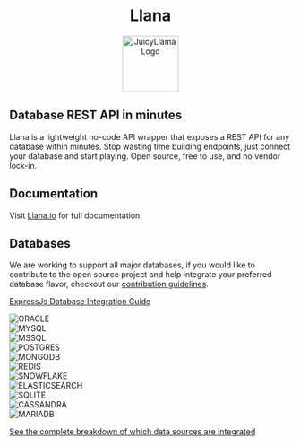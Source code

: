 <div align="center">

# Llana

  <a href="https://juicyllama.com/" target="_blank">
    <img src="https://juicyllama.com/assets/images/llana-rounded.png" width="100" alt="JuicyLlama Logo" />
  </a>

</div>

## Database REST API in minutes

Llana is a lightweight no-code API wrapper that exposes a REST API for any database within minutes. Stop wasting time building endpoints, just connect your database and start playing. Open source, free to use, and no vendor lock-in.

## Documentation

Visit [Llana.io](https://llana.io) for full documentation. 


## Databases

We are working to support all major databases, if you would like to contribute to the open source project and help integrate your preferred database flavor, checkout our [contribution guidelines](https://llana.io/developers/contributing).

[ExpressJs Database Integration Guide](https://expressjs.com/en/guide/database-integration.html)

![ORACLE](https://badgen.net/badge/ORACLE/Help%20Welcomed/red)<br>
![MYSQL](https://badgen.net/badge/MYSQL/Beta%20Phase/green)<br>
![MSSQL](https://badgen.net/badge/MSSQL/Help%20Welcomed/red)<br>
![POSTGRES](https://badgen.net/badge/POSTGRES/Beta%20Phase/green)<br>
![MONGODB](https://badgen.net/badge/MONGODB/Beta%20Phase/green)<br>
![REDIS](https://badgen.net/badge/REDIS/Help%20Welcomed/red)<br>
![SNOWFLAKE](https://badgen.net/badge/SNOWFLAKE/Help%20Welcomed/red)<br>
![ELASTICSEARCH](https://badgen.net/badge/ELASTICSEARCH/Help%20Welcomed/red)<br>
![SQLITE](https://badgen.net/badge/SQLITE/Help%20Welcomed/red)<br>
![CASSANDRA](https://badgen.net/badge/CASSANDRA/Help%20Welcomed/red)<br>
![MARIADB](https://badgen.net/badge/MARIADB/Help%20Welcomed/red)<br>

[See the complete breakdown of which data sources are integrated](https://llana.io/data-sources/overview) 